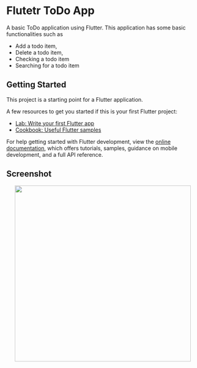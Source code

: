 # Flutetr ToDo App

A basic ToDo application using Flutter. This application has some basic functionalities such as 
- Add a todo item,
- Delete a todo item,
- Checking a todo item
- Searching for a todo item

## Getting Started

This project is a starting point for a Flutter application.

A few resources to get you started if this is your first Flutter project:

- [Lab: Write your first Flutter app](https://docs.flutter.dev/get-started/codelab)
- [Cookbook: Useful Flutter samples](https://docs.flutter.dev/cookbook)

For help getting started with Flutter development, view the
[online documentation](https://docs.flutter.dev/), which offers tutorials,
samples, guidance on mobile development, and a full API reference.
## Screenshot
<center>
<img src="https://github.com/FariaRicha13/Flutter_ToDo_App/assets/81919644/1fc50817-9ea2-4b8b-a6b6-1ff59acc3c53" width ="460">
</center>





